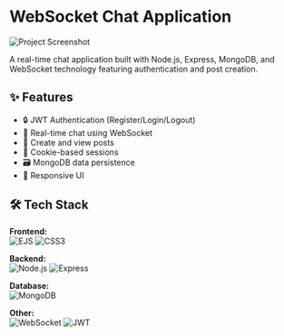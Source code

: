 # WebSocket Chat Application

![Project Screenshot](https://via.placeholder.com/800x400?text=WebSocket+Chat+App) <!-- Replace with actual screenshot -->

A real-time chat application built with Node.js, Express, MongoDB, and WebSocket technology featuring authentication and post creation.

## ✨ Features

- 🔒 JWT Authentication (Register/Login/Logout)
- 💬 Real-time chat using WebSocket
- 📝 Create and view posts
- 🍪 Cookie-based sessions
- 🗃️ MongoDB data persistence
- 📱 Responsive UI

## 🛠️ Tech Stack

**Frontend:**  
![EJS](https://img.shields.io/badge/EJS-Templating-green)
![CSS3](https://img.shields.io/badge/CSS3-Styling-blue)

**Backend:**  
![Node.js](https://img.shields.io/badge/Node.js-Runtime-green)
![Express](https://img.shields.io/badge/Express-Framework-lightgrey)

**Database:**  
![MongoDB](https://img.shields.io/badge/MongoDB-Database-green)

**Other:**  
![WebSocket](https://img.shields.io/badge/WebSocket-Real--time-yellow)
![JWT](https://img.shields.io/badge/JWT-Authentication-blue)

